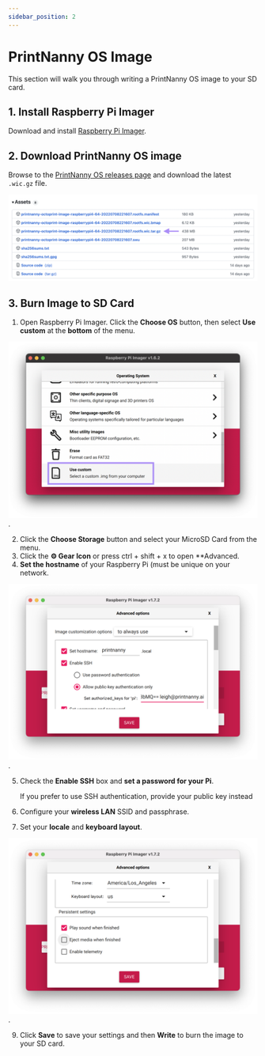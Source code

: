 ```yaml
---
sidebar_position: 2
---
```


# PrintNanny OS Image

This section will walk you through writing a PrintNanny OS image to your SD card.

## 1. Install Raspberry Pi Imager

Download and install [Raspberry Pi Imager](https://www.raspberrypi.com/software/).

## 2. Download PrintNanny OS image 

Browse to the [PrintNanny OS releases page](https://github.com/bitsy-ai/printnanny-os/releases) and download the latest `.wic.gz` file.

![Arrow pointing to .wic.gz among other assets attached to Github release](./img/download-image.png)

## 3. Burn Image to SD Card

1. Open Raspberry Pi Imager. Click the **Choose OS** button, then select **Use custom** at the **bottom** of the menu.

![Selecting the custom menu in Raspberry Pi Imager](./img/rpi-imager-select-custom.png).


2. Click the **Choose Storage** button and select your MicroSD Card from the menu.
3. Click the **⚙️ Gear Icon** or press ctrl + shift + x to open **Advanced.
4. **Set the hostname** of your Raspberry Pi (must be unique on your network.

![Selecting the custom menu in Raspberry Pi Imager](./img/rpi-imager-hostname.png).

5. Check the __Enable SSH__ box and **set a password for your Pi**.

    If you prefer to use SSH authentication, provide your public key instead
6. Configure your **wireless LAN** SSID and passphrase.
7. Set your **locale** and **keyboard layout**.

![Selecting the custom menu in Raspberry Pi Imager](./img/rpi-imager-eject-media.png).

9. Click **Save** to save your settings and then **Write** to burn the image to your SD card.
